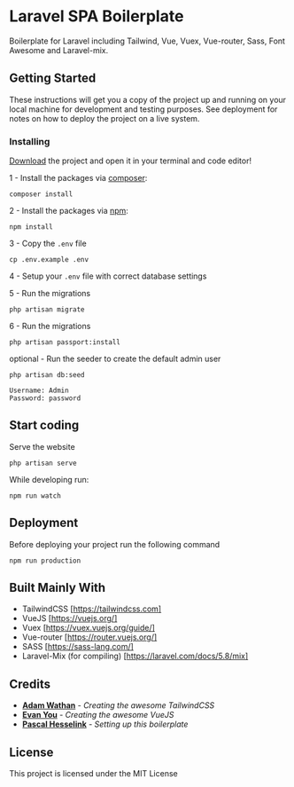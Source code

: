 # Laravel SPA Boilerplate

Boilerplate for Laravel including Tailwind, Vue, Vuex, Vue-router, Sass, Font Awesome and Laravel-mix.

## Getting Started

These instructions will get you a copy of the project up and running on your local machine for development and testing purposes. See deployment for notes on how to deploy the project on a live system.

### Installing

[Download](https://github.com/PascalHesselink/LaravelSPABoilerplate/archive/master.zip) the project and open it in your terminal and code editor!


1 - Install the packages via [composer](https://getcomposer.org/):
```
composer install
```

2 - Install the packages via [npm](https://www.npmjs.com/):
```
npm install 
```

3 - Copy the `.env` file
```
cp .env.example .env
```

4 - Setup your `.env` file with correct database settings

5 - Run the migrations
```
php artisan migrate
```

6 - Run the migrations
```
php artisan passport:install
```

optional - Run the seeder to create the default admin user
```
php artisan db:seed

Username: Admin
Password: password
```

## Start coding

Serve the website
```
php artisan serve
```

While developing run:
```
npm run watch
```


## Deployment

Before deploying your project run the following command
```
npm run production
```

## Built Mainly With

  - TailwindCSS [https://tailwindcss.com]
  - VueJS [https://vuejs.org/]
  - Vuex [https://vuex.vuejs.org/guide/]
  - Vue-router [https://router.vuejs.org/]
  - SASS [https://sass-lang.com/]
  - Laravel-Mix (for compiling) [https://laravel.com/docs/5.8/mix]


## Credits

* **[Adam Wathan](https://adamwathan.me/)** - *Creating the awesome TailwindCSS*
* **[Evan You](https://evanyou.me/)** - *Creating the awesome VueJS*
* **[Pascal Hesselink](https://pascalhesselink.nl)** - *Setting up this boilerplate*


## License

This project is licensed under the MIT License
